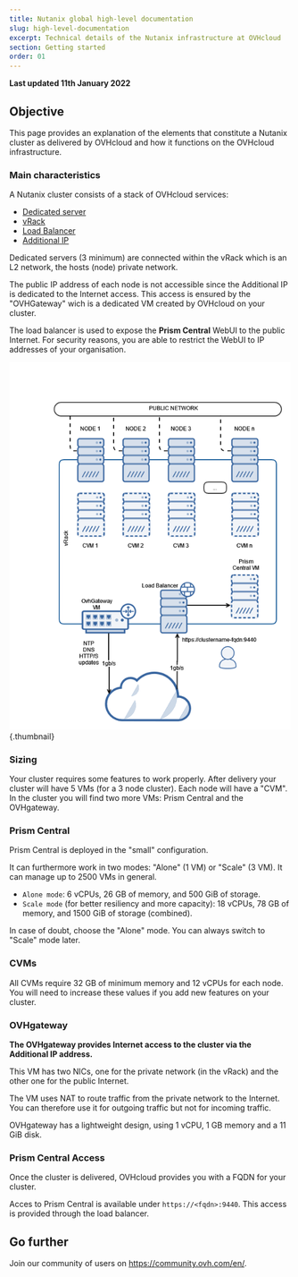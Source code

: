 ```yaml
---
title: Nutanix global high-level documentation
slug: high-level-documentation
excerpt: Technical details of the Nutanix infrastructure at OVHcloud
section: Getting started
order: 01
---
```


**Last updated 11th January 2022**

## Objective

This page provides an explanation of the elements that constitute a Nutanix cluster as delivered by OVHcloud and how it functions on the OVHcloud infrastructure.

### Main characteristics

A Nutanix cluster consists of a stack of OVHcloud services:

- [Dedicated server](https://www.ovhcloud.com/en-ca/bare-metal/)
- [vRack](https://www.ovh.com/ca/en/solutions/vrack/)
- [Load Balancer](https://www.ovh.com/ca/en/solutions/load-balancer/)
- [Additional IP](https://www.ovhcloud.com/en-ca/bare-metal/ip/)

Dedicated servers (3 minimum) are connected within the vRack which is an L2 network, the hosts (node) private network.

The public IP address of each node is not accessible since the Additional IP is dedicated to the Internet access. This access is ensured by the "OVHGateway" wich is a dedicated VM created by OVHcloud on your cluster.

The load balancer is used to expose the **Prism Central** WebUI to the public Internet. For security reasons, you are able to restrict the WebUI to IP addresses of your organisation.

![diagram image](images/infra1.png){.thumbnail}

### Sizing

Your cluster requires some features to work properly. After delivery your cluster will have 5 VMs (for a 3 node cluster).
Each node will have a "CVM". In the cluster you will find two more VMs: Prism Central and the OVHgateway. 

### Prism Central

Prism Central is deployed in the "small" configuration.

It can furthermore work in two modes: "Alone" (1 VM) or "Scale" (3 VM). It can manage up to 2500 VMs in general.

- `Alone mode`: 6 vCPUs, 26 GB of memory, and 500 GiB of storage.
- `Scale mode` (for better resiliency and more capacity): 18 vCPUs, 78 GB of memory, and 1500 GiB of storage (combined).

In case of doubt, choose the "Alone" mode. You can always switch to "Scale" mode later.

### CVMs

All CVMs require 32 GB of minimum memory and 12 vCPUs for each node.
You will need to increase these values if you add new features on your cluster.

### OVHgateway

**The OVHgateway provides Internet access to the cluster via the Additional IP address.**

This VM has two NICs, one for the private network (in the vRack) and the other one for the public Internet.

The VM uses NAT to route traffic from the private network to the Internet.
You can therefore use it for outgoing traffic but not for incoming traffic.

OVHgateway has a lightweight design, using 1 vCPU, 1 GB memory and a 11 GiB disk.

### Prism Central Access

Once the cluster is delivered, OVHcloud provides you with a FQDN for your cluster.

Acces to Prism Central is available under `https://<fqdn>:9440`. This access is provided through the load balancer. 

## Go further

Join our community of users on <https://community.ovh.com/en/>.